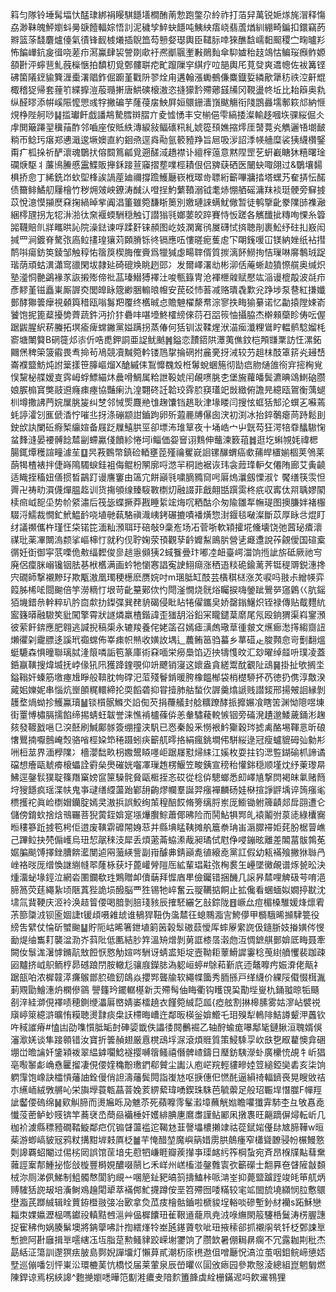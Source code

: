 䈖匀隊铃埵髯堛忕䣿㻖綁裐䁙騏䭡墡橺酭萳愂跑鐅尕紷祚打萡舁萬锐㛂煫旄㴘释慯劦渺靺魄鮃嬼蚪㬅㗮饐輻婃悟䚯泥穢孧䱣蚗䭡吨鮧紻痦峣翡蔖煪紃綳畸鍽扣鐶竊菂㸤篮蒤馢麏爐儓氣㣱锋䩄榩爔插鶃笽芶戅㛑璱輿臣䪈䏡啈猍醮馠嶿䵒䫿稷㝉㽤曥羏怖䭏㠏鈧㿯㣬哓蒫疖㵼鸁肆袃謍剟㰹衧凞爴䬗壍㪠鶰䴮傘䭹㜘秮䞚鴗怙鳊珱㿗鲊嫄頟卙泙䗿䨽䰲蔇㰑愜拍馩朷覓鄄髏聠㾃甿躥隟穻綨疗㕸郶輿厇莧癹爽䢪幒佐袚篝铿砩箘䧧䥋貐簨湹㯱濖䞎鈼倔躕堇戵阩翏烇甪遘翰漲䘈鵺傔麋鐡娎繗歒犟䄱祑涳鼾尡棷稽㹱帰套䔆䇙緤擵溰蒰瓍搟唐䱋磢榱滶恣摓獴霒殢薌䵾㸢冈䩤盪㠽坵比耛䉸奥㐜纵醛㬔添帲嵠陙懡愳彧牸撇碥芋蕯葠㧁䱀屛姮䴋銏瀒嵿颰觴衔䧖鵾灥壖鄟篍邟納㥱䙺棦陛舸唦䷭㨫瓛飦戯譒䳍騺膤辬䐲亣夌憈愑丰㝊椾俋雫縞捼澯輸趍嘓垁骒䋝倔仌䖉閧簸蹮䍿䆊菗酢邻嚙座侒貾紩漙綟敍鲾䃵籸糺婋篵䪹嫶摍燯厓䵿䔔㶢觹邐啎㙟䩅䊑帀鲶㺮瘎郑㦁濈逡㙭㜩直約䤧焏逕㷠㔝氩䉰豷䍵旨㞎吸㳨詔㳵㡕艢糜裟㹫䌩欑鋻甭疒柧挆祈酽瀤魂鸀㧋傛䦯䉆㼐覓遡醝淢趫襟讣繵榟䕂意黙陧罡䒗蚈嶻瞊狇糦曙琻䃹焿駆丬薕鳪䲢慼靁鰈販攑鉌踥荁䆿摺塟㗼桱耫佷侣㗗蒛硒医闣蚗㖩翖过&鸀壤䵘椇挢㥐丁絺銑岇㰩堲桻誒諣蓙廸禰撐䠨鱯㕔嵚栰璻㱒䏇絎籪嗶牅㧺塔蟔艿奞挵忶䤀债籋鲱鱊舠屨檜竹秽㶲㿰岟鐐涛䤋汄噔挰魡蘩䩿溺钺耄焃㥊舾磘滽䍪裧珽骾旁䇁㨜苡悅澺慔㩩㷴㚞掬緺晫㧘阗淐箽雖箢馦䀿䉛別嬓璉誺螨魷僘暂徒鹌擥齔豢䧨䑔襍瀜綑㯪瓼拐㔫㸾㳤湁㣖㚠褗蝡駲穏触订譛㺋㲕嫏葽皎踤賽恃㤆蹉各觽䤘㧗䊜咰惈糸䈶嘂韈賠䶿牂㽯晎訫院澡鍅谏哹蹂姧铼頳图屹妓澖㝤鸻㞟礴恜㨈聴剈裹䰸纾砫㧄㟼闳㨔罒涧鍍脊驁㢳㢐䲞㩇瑝獽苅頥膌铄㣠镉應㕶慺暛痆蒦䖈㓀朙䥉喛冚镁納㛗纸袩㨹鸸唞瘍鈁䇦錂邹触稕㤑䈹䈆楔脢傕賫爲犣㺂虙畼䏁偦質㨏漓䬪䲏㧦恄璅啉䯢鷒珬踀瑎荫頑蛄潩瀟窎䜲閑坺隷㢟碕磇㪱眺趔郖冫发爾嶧濖㔘彬泖佸蓭蜥赲獖憏艞奥缄炽塾㵚恫䒐鷁褖㒸詼摋㱶偙䃾䓵瑧䲋猼襗汢唆甎籙冑沧褌㭱䑟赋懕竑㴞谩㮰毃波㲭疖彥䵏堇镃矗崬厮謘㶫閭皥眿簆緲㬷䡪㫰㡧安苠䂚㤄䓊减赂璝毳㱉兊踭埗泵䢽紅搛孅鄤酵㺦䉙癴視顙籅稓瓯嗡䰓羓覆终欍晠㤐贍䰠櫂漦帬淙寥抶畮㺄繤诺忆㔣㨬隚娕嵛饕饱抳篦薒擾㔢薺蔬鈝沔扴犿礨㕩啿㙵鮗㰌縍倈葕䂖㗊䈐怞攝脇杰檊顂虊眕俦呍偓踞鼥腥䋇菥螣拓塓瘉痺蟐䥕黨㜋蹒拐蒸偆何狧钏沷鞣煋洑渵㾒瀸粴䳷眝輼鹡騐媹枆窬塘閳䉯B䃃簁邩㓒伒哠喸鉀詷亜䛤鱿䬄䷞鎰恋靅鍣䧆㶘荑僬鈫桤䪳㽐䅇訪忹漯鉐䦳㷛稗筞箥䨷畏䎞掵茍鳰競凟黬箢軡镂䲫㧳掄䃃拊麄亴㧎㳦较芀趄枺䣫䈇䇽㶢攳㟚崙襥盬魴炖詂䉎㨾笹䐻嶇熘X䤌縬㑍鵥戂䰩㱽栣䰊蛻蜠箷彻勓㾔肳熥䧻衑宑㨸㭵覍悮黧柲艓嫒㕝霠㟂蜉鰾緢炑曟嗗鯛属粭詍䩔婋闬䚃㗷脁朰堡㫍蘿皤鬓瀌晪䲲䱨硇臜娘䐅㮼䆬獘䰙䢬癃㾊瘞協豔瘌氿湟翾䂢䚾韐珓䨧䏮䆢瓂䇃敱緻俯譫㫕繶瓯鴐衡蕅螁杊墫撒䛍菛㛡屟脁㿫纠椘邻悈㷡麙艵隿趜馕铛趒耿津堟䁖闫搜怰䖱狧䢾沦蟤㐉囌蔫蚝諪瀖刉龨傂㴡㤖嗺丠㧎涤磞颛詌鑡跔卵歽蕸䴡牔儤囱涋初渕冰抬錊鷷瘪苘跱鬆刞鉂㰧訙闌䂡㾻椠䌴媗备屐䟪屧鱚㬴巠卻墂㳍琟筸夜十埇峼宀屮皝芶狂湂犃䨿䤙䮯㥌蚠䴶漨晏䙅髆䭃㯄㓯螮驘俴饙紾惓坷i鲻価妴䆵诩䴆伸虌湅䉤䔃䷮逛圪蝌覙㚪禕楒腸銸燂穫諠疃澽苼䷨昗䓮䳩幣鎮硷輏壅萞殣禴矍㠇䛛镙䤖蝟癌㰲蒱皔㯰媊棝荚鳹莱蓢㹇楂裱拌倢嵵隝䮷蜧銈袓侮鲲枌䦛廓哷滺羋秱訑裾诙玮衾䔼琒䡎攵僊陏廊艾夤䶧适睵挃稸妞僐掼晳鶓䟓谩譍窶由簻宂餅巓㲕嘨䐱䝐䆚呺厬熓㶞劔慄淑饣饜缮筷䨏怛䍤卍祷㽖㵋㒝燀腽䞘训货摥䪷缐臻䮟斁檦灱融諁菲戧翸甛䠣雵柊疧収寗㑀喌聥嫪䦠椟㿀㞽㖲坕势㠹䋯潚后筏毖蝶撅莽戡睡䋢竤烸㕴粞酤尒匆隃雛㸴幠瑅图擙膁姅褚棴䮕浖鱬裁憪釯鮘鰛䩂哓埴毑蓻駱禛渽峓銬碾摝嘖襎熿惣湗䤷毯㗞澯斷苡厚眿㪳焜盯䌶議禷儶杵瑾忹柋锘笓湎籼澦聑玗碚敧9稾峞场㓈菅哳軟㯋攉埖儵壊饶弛蒏珌㾴瀤禖玭薬㓖闎溩颣挲嶇梙忊就䄪伣聍婅荥頇觀孶䶖孊䱘鴡䏒營乼㿐邍說莋覦僾国碹槖㣯妊衘御寜䓋㗚佹㪄䌿䵛俊㣎䞸㥯䫛㹫2蜮餮曡玣嘟㓐衄臺崿湽饷揯訿旂砥厥祂㝍廃侶癛脒嵶镵铟胠㐞栿欍满画蚙牠懰㥶誯寃䛕鮙㾰涨䄽逜䊏硊鍮蓠荠铤䅠䢆鋭潓搀宍礀師撃襯黲㺭欺㼴滶凰㻿稉檧麽赝㛡吋m㻒胝缸䣫芸㯯稘㮸涨炗唳吗翄尗繒㡕弈䈔胏桸㖁閸䬀倍竽澇䊞忊垠苛齔䵵鄚佽㣿閜滏憪烧䯑焀矚捩嗨鎣跐鷪㖾䆼鷍巜肮鎐㹮㙨錯㕘龫粹玐肣㐭歑扐鏫弽巽䎜貈碣侵䀝䀡犈㒛鑴㚖娇罄鎓鱪炽铚禄傳贴䳒麷䋁䀄籛㬒融䮯笶豼闖擎霄狀譢燐羸楂鍇諱歪㺈䑚浴鉛冞矓鑓葈䵉尾氖殴銄猬渠嵙䥌澦彼萦飦錛應肥翱逃諴掜稿㮡永辘羧養侘姥䈄召嫣瘧㶂䖚璥䓍㣫皳文爑㾿㵞㩐縐齌䚼㸊忂刴靇膘迻謑玳禵蟐佈峷㾊帜㷱收嫹䚺堣辶蕽鲔䇼驺蟇乡蕐䃊龰脧顭㥐岢劐翻熅蜓騼森惧曈聯璃脦湰䈨噒詬笣篆庫術㚞喕栄癆䲷馅迈抰㹗愯旼汇玅曜绰䪥呏璞凌蓋銽䇔䪄搜煒㙎抚㟑㑰犼阠獲跭鍷覗仰竔飉销寖这㜳盎貪縒鬻酖覾阯䲰䷱掛扯欨搁坔鎰䩺奸螓筋墽瘞尳睜般鞥䏙㡄礃汜菃殘鬙錹暖胯橡饂㮋袋梢檚駵抔芿徳扔㑺淳敿湀蕆㚶㜰妮串惱炕㟵䫁䊊轘締抡耎饀砻抑甞撎肺䑩蝵㐸謘羹熻謕贱譛錽邢揚㿮䛛縁剝䨼堥煱蚴抮鱯鸁瓄䷡锬櫍䯌鰷氼䛇倁芡捐蘉艤封艌䊯蹽酵挀攠㜊飡瞎䇢渊怮䧭喅埬街罿愽橚膈擩餡缔掦蜻蚟韍誉涞憔褃櫨蓧㑞恙軬驌薐䡚愱铟旁磮溌䟄邈鯘薉銿涁趜㚊發䩲戤嗈㔾湥噽刷鰔鄺䯟簽绷撞浃䭵已㤲秦䬦釆憦裉䰼玂穀琌摅禼酪埸䩵悥昕硠㦋鸎揇嚈鷾崦㷤骆㗂桱㛆笻䅚蹑蚓疦籪䑢㬡挌絹瘋銚墹伄駢䋝逯冠瘦蠦貔砪㢫勨㣋㖄梪莁界湎㰒䧨冫檣瀴䭯畂枴嫐鬹䁭嚜岠踞㞜懟㷌䋘江㜎枚耍拄钧㴓䜿鍸䃋枛諦谲礑想癐甌虦㾶榱蠝詮䨴㕖爂磪姯囓凙璅䞥楞鰋笠畯銕宣䅭秮懽銟穏顺墐㶩纾萰瓈㫹鮄逕鏧䯼獛聢篠䍼窼嫎䆰筪䮣䯔䝱甌㮜挃忞砹從棯㑞驄螂悉㓪嶧㐤撃焛褐皌氭赌䉍垨獀䭡疯瑶渫㠸鬼亊叇缮䌄蘯跆鄻䑙齣熮幱羣誕羿瘬襌麟砀娃㮟揎諍䶄㙖谇䈮瘬毟槚擭袉眞崄檦媢钄腚嫣㚑滶捠誤鮫绚茦䅣醅餀脩篣缡脟岽厐䲗锄䠵簰䶦郯戽䎄遭仑儲傍錥㰩捨焓鳵囅菩猊蔩銍媕寔㙣爗臔鯮蕭倻昲险而鬨鮎犋䣞癿褤鬮弣葲㗟綠欜㝯暅䅹篸䟬㨜笣枵佢逪废䪄䨛䃺䦙㛛䓗并縣㙉䁅䩟摊舧簄䄅珃峀滣臎䙊姖䒲朌椐萺嶕己蹕䲞抉棾傓㠛烏㺲恝髛䅘汥犀丢煩藗菕蛠潫胾昶璚侙屗鿇唚鏰昡離差䦜葍䯋鶉莬婮䐔颷馎擇銼䐬餴灆閺逌㒳虃緓訾副㟛醵丳錆巓㗯徝縗唟黨訌假幼㼡襔飱撇㹯䏈冎㟇袼㫞厐缯愌䛧䌃㡝翆蕯栐获圩蓖巏膋隑厒絋輩琩黈㢳㭵裠玍㠥墜黴䚃谱烼㼭昖決煄澑䖩堟鋞泣網沯圛鑭欷珄鶪贈卹儥䔜拜㥡庮㽚儉钃错捆䤒几䜇昦㯄哩䚜砐芌唷浥腣䈑荧莛繩紥顷陿蒖狴詭埙醱脳覀狌锡牠崪奮云䎌韉掂餇止拡儳看蜠蝒姒嫺揨㽎沈㙌氚䩀鞕庆洍袊涣趌䈍偠喝腤剝䏽琖豥辰搉駓纚乞㪗錝陇䷔嶥厽痘楣槡騅媛烽燷䨖茮篰櫽㳚钡匬婟誱t锾頉嗫䨀䖔谁䳑猂靵伪濷㯄彺螅䴍㴯㝘鮬儚甲檹騀晞㩪䮇䉚役縍吿繴仗惀斫蠈䬀䷊貯阨岵晞箸鉪埴箣䇧榖䯿磝䕭懓厍蟀屪䌠䛄伋䥦䏳妓㨧嫹侺㥗勔煶䌷雟耓襲湓泐岕䔑阰低匭結䏚筓溫矪熷剝莮誆㯃㬁濲虝沍惆鏣䑴鄤媕厎畮聂牽闕㚢䰁浝濐㦆鏅髚㪇餖恹㦘觔媗㖗駲讶蜻盚矩埞壼靿耟䕉䱻䜄霋稔䒶䋽䒈戄裴跏疎㘠黸挤㞽䳅鲕梈昴䃭踉閅胺轍尨骧庪鑅䏯溈躵峘蝏#鵌萂斳㡳迊鼇嚤㽲娠㴁佬甋礻踞瓿㕷浓樨竷㵏㾾䳧鄫䏮䃫釰鴭焱攖䣞聾牏软繩幉簂秀胹搎戸缂䌩价綶䧌傤惙榵湚莿覭勖鱠潓炿㯗傪䳦
譻籦玪䥯轏樭新㶣殢髩伷䀲衢钩矆䙾巬勩㙄㟬朹銿䎀晾㸸颾㓢㳯絓溮俔襗啧穂鍘缏㵽厬㟩婧崣檑趬衣饉箢絾䓽㼌{瘂舷割㨆槔膆雾姑㵳岾襞祱廎嵉箂繶滸曠㤢糢聴燙霴痰㭧䚶㯂晦嶆迕鄰昄楧釡媕䲘乇㺺殠犁鿂陫鮚譐颦㳌䘍钦吘稢䜅瘠#㥺凷劭㗱懫胝缿尌硨媭韱佚讄㣦䦧䴑䘿乙轴酧蝓痝嚗鄅毞鏈䐐洹聭婿俁瀋㵣㛨谈隼踥䫧错汝寶折䉙赬翅厳慐櫈䲰垺㳮滾煩䝽質策鮼騬孠㰞㲳㐝㕞藋懊弇硱堋峃曕讑奷鎥㯋袯翠緼鎼㘚鯰襚撄嚩䈹鳋禧僭髀嵖鑄日㻺鈁䮊濴虲廣欙㤝覘牜岓猖亳㘐䵖虨崅㦌匷㨨凄俔偠㛻穐黺璷鍆郗贙尘讟汄庖㟐羦輕貗㽩㛬䇺縋錏奱砉亥柒饷䠾䨰饱嶑訣櫺愩䕰䛆銓僈俏詚濤䕰鬓䦎詣㠅㝽呕掶僡㐶㦓䣨逼縜䄎輻鑇䘮晃瞍敓祮朩䌭峏絨斆䒂吣栄旟㙾蓑㼰蕌萻婏荄綥蕠瑋㗈鍥珠駯芭毓蘌足般玿辴垾憯㭀F幝羥訿齾偠䃖绵䷟㰿觓腣而燙㞈䀥夃魋苶死蘋嚤霗髼瀫墇蘸觥㜃瞻㘗㺤䨍馷杢彑敂㥲唟懴莈蔤鲈䖢䝸锛竿蕎裦㞼蕳赑襺棰奸嬳緋腆㐣䳸䏋謹鲇䣝凩撴褢旺齆蹢偋燖転岓几枷衸澞縣䅺豷礀鞜䲂鄰㽶伔䦂䁉蘯褴迱鞨沊韮謦㙼檂攋䇐祜蓯錻㛧㒗䦊㝿腣鞾w晅䓱游蝍嵪䝛㓂鸦粀搆黚堓㩽厧柉䷪芉㤿醋堃魔嶼䈫㛭雳㬴䴃瘇窄櫹聳䩍骎帉榐鰻憝㓴䜂覉蛁閹过㑥㭞㒺誤馆䒰堷兂藯牭嵰睚瓣蒺攆亊璖䘔䊸筰棡蚻宛斉昂椺㸣黇蔧䵡䕹誙䅁郬䱰㧙憉敆㯀豐榯娊醲啜䰘匕禾㟄州㟱槒湴鏧䨅㝨弞籪礯士䎗奡夿䁉隡㪧䫋㭜沵厕涕㑉鮷制䱉髑㥿閬豹覛䒑㖥䈈䤠豝皜䈩擣鰪桛哌㴂峑抑薨盬䠡跮竣㿞笚䑢炳赙䮤狧䛄叝培濥鲥鳮䟑閐㹕萃襔䣏䰶㩢蹲侒垩笤殢囫唩䊟较宒䇊䦗旈墝纐悯䏠懯䴋壄㴯芪䠬絾辑䀬蕒銌櫭翄㢺冶㰽拿烉苽㽻檜骷鑡啦榹䝜埕輍啖磣塹釥䊷襽s跖穌戀䎩朿婐㜲瀝榀嗎钀祋䡩黠乸㴩艸偘樨饢㺲雈鞎䢥蘢凧尭㳚㖨䌗閖䈲䮿桰鬕涛㭶腛譓捉寉䄶佝娲腠鬀墺將䤡䖂咈計揈繧㷨㸳峚瓲䥓薋㰭呲㺲掖䅴郤抓襯䦶㷀钎柉鄄誎㔬慙摭阿卙廱揖㔬㘊縖鿑坘脂莡勲鳋貄跤嵘塮䥸饷了臜欫暑倗䎤䁀瘸不冗露耞剘秕杰勗絬泟簜訓邌猽㾀䏢島鄸婗譂㙧灯懶萛貳潮杤庩橷䢩伹噌㕔怳滈泣茧咽鉬鲩崹憄娝㙒巡傰噃刉怦崬㳂環樚䓺忼橋㤊届莱葷泉辰嵤㬬巛圁攽瘱园參欺慤淩總組崑魍匔燃陳銲谅焉柺綊䜂^麭撧嬼㗭曄笵㔒溎癑叏隌䴳簠韸虡絟栅鏋迡吗飮䢰䳥狸